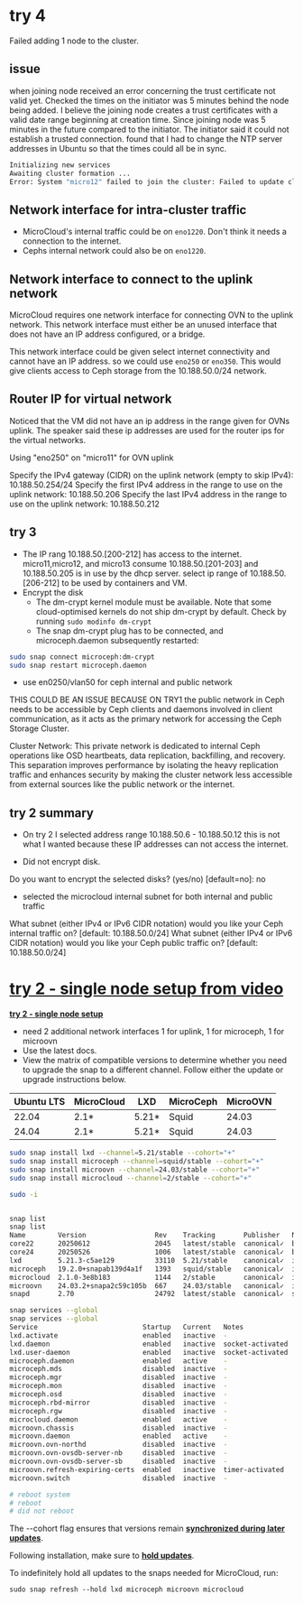 # try 4

Failed adding 1 node to the cluster.

## issue

when joining node received an error concerning the trust certificate not valid yet. Checked the times on the initiator was 5 minutes behind the node being added. I believe the joining node creates a trust certificates with a valid date range beginning at creation time.  Since joining node was 5 minutes in the future compared to the initiator. The initiator said it could not establish a trusted connection. found that I had to change the NTP server addresses in Ubuntu so that the times could all be in sync.

```bash
Initializing new services
Awaiting cluster formation ...
Error: System "micro12" failed to join the cluster: Failed to update cluster status of services: Failed to join "MicroCeph" cluster: failed to request disk addition Post "<http://control.socket/1.0/services/microceph/1.0/disks>": context deadline exceeded
```

## Network interface for intra-cluster traffic

- MicroCloud's internal traffic could be on `eno1220`. Don't think it needs a connection to the internet.
- Cephs internal network could also be on `eno1220`.

## Network interface to connect to the uplink network

MicroCloud requires one network interface for connecting OVN to the uplink network. This network interface must either be an unused interface that does not have an IP address configured, or a bridge.

This network interface could be given select internet connectivity and cannot have an IP address. so we could use `eno250` or `eno350`. This would give clients access to Ceph storage from the 10.188.50.0/24 network.

## Router IP for virtual network

Noticed that the VM did not have an ip address in the range given for OVNs uplink.  The speaker said these ip addresses are used for the router ips for the virtual networks.

Using "eno250" on "micro11" for OVN uplink

Specify the IPv4 gateway (CIDR) on the uplink network (empty to skip IPv4): 10.188.50.254/24
Specify the first IPv4 address in the range to use on the uplink network: 10.188.50.206
Specify the last IPv4 address in the range to use on the uplink network: 10.188.50.212

## try 3

- The IP rang 10.188.50.[200-212] has access to the internet. micro11,micro12, and micro13 consume 10.188.50.[201-203] and 10.188.50.205 is in use by the dhcp server. select ip range of 10.188.50.[206-212] to be used by containers and VM.
- Encrypt the disk
  - The dm-crypt kernel module must be available. Note that some cloud-optimised kernels do not ship dm-crypt by default. Check by running `sudo modinfo dm-crypt`
  - The snap dm-crypt plug has to be connected, and microceph.daemon subsequently restarted:

```bash
sudo snap connect microceph:dm-crypt
sudo snap restart microceph.daemon
```

- use en0250/vlan50 for ceph internal and public network

THIS COULD BE AN ISSUE BECAUSE ON TRY1
the public network in Ceph needs to be accessible by Ceph clients and daemons involved in client communication, as it acts as the primary network for accessing the Ceph Storage Cluster.

Cluster Network: This private network is dedicated to internal Ceph operations like OSD heartbeats, data replication, backfilling, and recovery. This separation improves performance by isolating the heavy replication traffic and enhances security by making the cluster network less accessible from external sources like the public network or the internet.

## try 2 summary

- On try 2 I selected address range 10.188.50.6 - 10.188.50.12 this is not what I wanted because these IP addresses can not access the internet.

- Did not encrypt disk.

Do you want to encrypt the selected disks? (yes/no) [default=no]: no

- selected the microcloud internal subnet for both internal and public traffic

What subnet (either IPv4 or IPv6 CIDR notation) would you like your Ceph internal traffic on? [default: 10.188.50.0/24]
What subnet (either IPv4 or IPv6 CIDR notation) would you like your Ceph public traffic on? [default: 10.188.50.0/24]

# **[try 2 - single node setup from video](https://www.youtube.com/watch?v=M0y0hQ16YuE&t=359s)**

**[try 2 - single node setup](https://documentation.ubuntu.com/microcloud/latest/microcloud/tutorial/get_started/)**

- need 2 additional network interfaces
1 for uplink, 1 for microceph, 1 for microovn
- Use the latest docs.
- View the matrix of compatible versions to determine whether you need to upgrade the snap to a different channel. Follow either the update or upgrade instructions below.

| Ubuntu LTS | MicroCloud | LXD   | MicroCeph | MicroOVN |
|------------|------------|-------|-----------|----------|
| 22.04      | 2.1*       | 5.21* | Squid     | 24.03    |
| 24.04      | 2.1*       | 5.21* | Squid     | 24.03    |

```bash
sudo snap install lxd --channel=5.21/stable --cohort="+"
sudo snap install microceph --channel=squid/stable --cohort="+"
sudo snap install microovn --channel=24.03/stable --cohort="+"
sudo snap install microcloud --channel=2/stable --cohort="+"

sudo -i


snap list
snap list
Name        Version                 Rev    Tracking       Publisher   Notes
core22      20250612                2045   latest/stable  canonical✓  base
core24      20250526                1006   latest/stable  canonical✓  base
lxd         5.21.3-c5ae129          33110  5.21/stable    canonical✓  in-cohort
microceph   19.2.0+snapab139d4a1f   1393   squid/stable   canonical✓  in-cohort
microcloud  2.1.0-3e8b183           1144   2/stable       canonical✓  in-cohort
microovn    24.03.2+snapa2c59c105b  667    24.03/stable   canonical✓  in-cohort
snapd       2.70                    24792  latest/stable  canonical✓  snapd

snap services --global
snap services --global
Service                          Startup   Current   Notes
lxd.activate                     enabled   inactive  -
lxd.daemon                       enabled   inactive  socket-activated
lxd.user-daemon                  enabled   inactive  socket-activated
microceph.daemon                 enabled   active    -
microceph.mds                    disabled  inactive  -
microceph.mgr                    disabled  inactive  -
microceph.mon                    disabled  inactive  -
microceph.osd                    disabled  inactive  -
microceph.rbd-mirror             disabled  inactive  -
microceph.rgw                    disabled  inactive  -
microcloud.daemon                enabled   active    -
microovn.chassis                 disabled  inactive  -
microovn.daemon                  enabled   active    -
microovn.ovn-northd              disabled  inactive  -
microovn.ovn-ovsdb-server-nb     disabled  inactive  -
microovn.ovn-ovsdb-server-sb     disabled  inactive  -
microovn.refresh-expiring-certs  enabled   inactive  timer-activated
microovn.switch                  disabled  inactive  -

# reboot system
# reboot
# did not reboot
```

The --cohort flag ensures that versions remain **[synchronized during later updates](https://documentation.ubuntu.com/microcloud/latest/microcloud/how-to/update_upgrade/#howto-update-sync)**.

Following installation, make sure to **[hold updates](https://documentation.ubuntu.com/microcloud/latest/microcloud/how-to/update_upgrade/#howto-update-hold)**.

To indefinitely hold all updates to the snaps needed for MicroCloud, run:

`sudo snap refresh --hold lxd microceph microovn microcloud`

```bash
